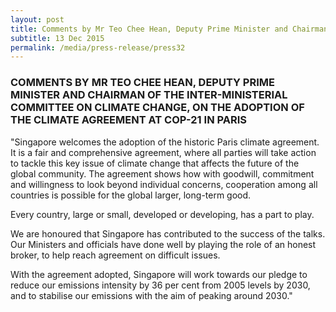 ```yaml
---
layout: post
title: Comments by Mr Teo Chee Hean, Deputy Prime Minister and Chairman of the Inter-Ministerial Committee on Climate Change, on the adoption of the climate agreement at COP-21 in Paris
subtitle: 13 Dec 2015
permalink: /media/press-release/press32
---
```


### COMMENTS BY MR TEO CHEE HEAN, DEPUTY PRIME MINISTER AND CHAIRMAN OF THE INTER-MINISTERIAL COMMITTEE ON CLIMATE CHANGE, ON THE ADOPTION OF THE CLIMATE AGREEMENT AT COP-21 IN PARIS

"Singapore welcomes the adoption of the historic Paris climate agreement. It is a fair and comprehensive agreement, where all parties will take action to tackle this key issue of climate change that affects the future of the global community. The agreement shows how with goodwill, commitment and willingness to look beyond individual concerns, cooperation among all countries is possible for the global larger, long-term good.

Every country, large or small, developed or developing, has a part to play.

We are honoured that Singapore has contributed to the success of the talks. Our Ministers and officials have done well by playing the role of an honest broker, to help reach agreement on difficult issues.

With the agreement adopted, Singapore will work towards our pledge to reduce our emissions intensity by 36 per cent from 2005 levels by 2030, and to stabilise our emissions with the aim of peaking around 2030."